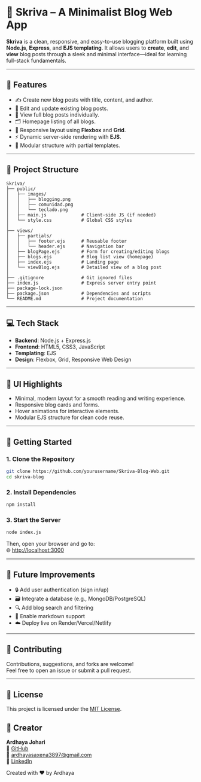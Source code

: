 # 📝 Skriva – A Minimalist Blog Web App

**Skriva** is a clean, responsive, and easy-to-use blogging platform built using **Node.js**, **Express**, and **EJS templating**. It allows users to **create**, **edit**, and **view** blog posts through a sleek and minimal interface—ideal for learning full-stack fundamentals.

---

## 🌟 Features

- ✍️ Create new blog posts with title, content, and author.
- 📝 Edit and update existing blog posts.
- 📄 View full blog posts individually.
- 🗂️ Homepage listing of all blogs.
- 🎨 Responsive layout using **Flexbox** and **Grid**.
- ⚡ Dynamic server-side rendering with **EJS**.
- 🧩 Modular structure with partial templates.

---

## 📁 Project Structure

```
Skriva/
├── public/
│   ├── images/
│   │   ├── blogging.png
│   │   ├── comunidad.png
│   │   └── teclado.png
│   ├── main.js             # Client-side JS (if needed)
│   └── style.css           # Global CSS styles
│
├── views/
│   ├── partials/
│   │   ├── footer.ejs      # Reusable footer
│   │   └── header.ejs      # Navigation bar
│   ├── blogPage.ejs        # Form for creating/editing blogs
│   ├── blogs.ejs           # Blog list view (homepage)
│   ├── index.ejs           # Landing page
│   └── viewBlog.ejs        # Detailed view of a blog post
│
├── .gitignore              # Git ignored files
├── index.js                # Express server entry point
├── package-lock.json
├── package.json            # Dependencies and scripts
└── README.md               # Project documentation
```

---

## 💻 Tech Stack

- **Backend**: Node.js + Express.js
- **Frontend**: HTML5, CSS3, JavaScript
- **Templating**: EJS
- **Design**: Flexbox, Grid, Responsive Web Design

---

## 🎨 UI Highlights

- Minimal, modern layout for a smooth reading and writing experience.
- Responsive blog cards and forms.
- Hover animations for interactive elements.
- Modular EJS structure for clean code reuse.

---

## 🚀 Getting Started

### 1. Clone the Repository

```bash
git clone https://github.com/yourusername/Skriva-Blog-Web.git
cd skriva-blog
```

### 2. Install Dependencies

```bash
npm install
```

### 3. Start the Server

```bash
node index.js
```

Then, open your browser and go to:  
🌐 [http://localhost:3000](http://localhost:3000)

---

## 📌 Future Improvements

- 🔒 Add user authentication (sign in/up)
- 🗃️ Integrate a database (e.g., MongoDB/PostgreSQL)
- 🔍 Add blog search and filtering
- 🧠 Enable markdown support
- ☁️ Deploy live on Render/Vercel/Netlify

---

## 🤝 Contributing

Contributions, suggestions, and forks are welcome!  
Feel free to open an issue or submit a pull request.

---

## 📄 License

This project is licensed under the [MIT License](LICENSE).

## 👤 Creator

**Ardhaya Johari**  
🔗 [GitHub](https://github.com/Ardhaya-Johari)  
📧 ardhayasaxena3897@gmail.com  
💼 [LinkedIn](https://www.linkedin.com/in/ardhaya-johari-819275321/)

Created with ❤️ by Ardhaya

